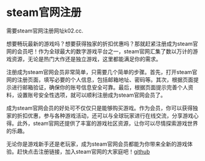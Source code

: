 # steam官网注册

需要steam官网注册网址k02.cc.

想要畅玩最新的游戏吗？想要获得独家的折扣优惠吗？那就赶紧注册成为steam官网的会员吧！作为全球最大的数字游戏平台之一，steam官网汇集了数以万计的游戏资源，无论是热门大作还是独立游戏，这里都能满足你的需求。

注册成为steam官网会员非常简单，只需要几个简单的步骤。首先，打开steam官网的注册页面，填写必要的个人信息，包括邮箱地址、密码等。其次，根据页面提示进行邮箱验证，确保你的账号信息安全可靠。最后，根据页面提示完善个人资料，设置账号安全性选项，就可以顺利注册成为steam官网会员了。

成为steam官网会员的好处可不仅仅只是能够购买游戏。作为会员，你可以获得独家的折扣优惠，参与各种游戏活动，还可以与全球玩家进行在线交流，分享游戏心得。此外，steam官网还提供了丰富的游戏社区资源，让你可以尽情探索游戏世界的乐趣。

无论你是游戏新手还是老玩家，成为steam官网会员都能为你带来全新的游戏体验。赶快点击注册链接，加入steam官网的大家庭吧！[github](https://github.com)